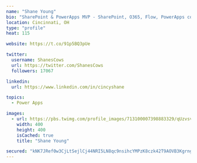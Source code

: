 ```yaml
---
name: "Shane Young"
bio: "SharePoint & PowerApps MVP - SharePoint, O365, Flow, PowerApps consulting? @PowerApps911 | Pure Snark? You found it."
location: Cincinnati, OH
type: "profile"
heat: 115

website: https://t.co/91p5BQ3pUe

twitter:
  username: ShanesCows
  url: https://twitter.com/ShanesCows
  followers: 17067

linkedin:
  url: https://www.linkedin.com/in/cincyshane

topics:
  - Power Apps

images:
  - url: https://pbs.twimg.com/profile_images/713100007398883329/qUzvsvQ3_400x400.jpg
    width: 400
    height: 400
    isCached: true
    title: "Shane Young"

secured: "kNK7JRef0w3CjLtSejlCj44NRI5LN8qc9nsihcYMPzK8czk42T9AOVB3KgrngQIKhFRdtdiZK2Wmu0iWfmEebAzJT7yv3AFrjj8HIdIwioxgEBhFb40OH0coTVRFB/MMl45agwlzZ6EbUh0VvD0JyoMSQe1OLa75/mcHeEmEQfY5Q+EpY35H2b1ZMmtRc3QrFey7gk/F3ozIGTyQu438WMIjtew4bGOJxmwvg8HdFL3dCrNf+p3PoBCOoXBcPPx/Sp9t1gc0umbFYl2JJpTwDGym3GDTpODmmA8gctxOpgB5Q30uWlAcMm79LjkWBAlv2iGKYbrLRCrQqmbT4oIJNmkN9/Bm95UspuVbldzs5gd66HDmJkCF9DrxFWyB4l9Exq2g2DJQrnmxtY04O99Ak4Wdik4e1bRhRXrfSkkrgIc=;WirSgAxn7SBICPTSJJjacQ=="
---
```


